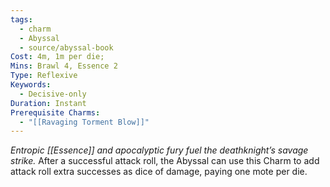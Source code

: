 ```yaml
---
tags:
  - charm
  - Abyssal
  - source/abyssal-book
Cost: 4m, 1m per die; 
Mins: Brawl 4, Essence 2
Type: Reflexive
Keywords:
  - Decisive-only
Duration: Instant
Prerequisite Charms:
  - "[[Ravaging Torment Blow]]"
---
```

*Entropic [[Essence]] and apocalyptic fury fuel the deathknight’s savage strike.*
After a successful attack roll, the Abyssal can use this Charm to add attack roll extra successes as dice of damage, paying one mote per die.